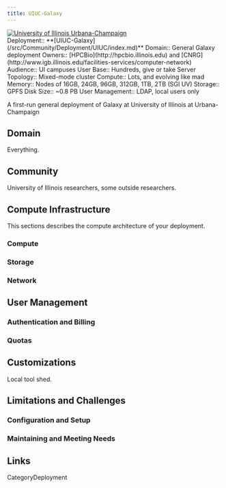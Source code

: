 ```yaml
---
title: UIUC-Galaxy
---
```

<div class='center'>
<a href='http://galaxy.illinois.edu'><img src="/src/Community/Deployment/UIUC/uclogo_horz_bold.png" alt="University of Illinois Urbana-Champaign"  /></a>
</div>





<div class='deploymentbox'>
 Deployment:: **[UIUC-Galaxy](/src/Community/Deployment/UIUC/index.md)**
 Domain:: General Galaxy deployment
 Owners:: [HPCBio](http://hpcbio.illinois.edu) and [CNRG](http://www.igb.illinois.edu/facilities-services/computer-network)
 Audience:: UI campuses
 User Base:: Hundreds, give or take
 Server Topology:: Mixed-mode cluster
 Compute:: Lots, and evolving like mad
 Memory:: Nodes of 16GB, 24GB, 96GB, 312GB, 1TB, 2TB (SGI UV) 
 Storage:: GPFS
 Disk Size:: ~0.8 PB
 User Management:: LDAP, local users only
</div>

A first-run general deployment of Galaxy at University of Illinois at Urbana-Champaign

## Domain

Everything.

## Community

University of Illinois researchers, some outside researchers.

## Compute Infrastructure

This sections describes the compute architecture of your deployment.

### Compute

### Storage

### Network

## User Management

### Authentication and Billing

### Quotas

## Customizations

Local tool shed.

## Limitations and Challenges

### Configuration and Setup

### Maintaining and Meeting Needs

## Links

CategoryDeployment
